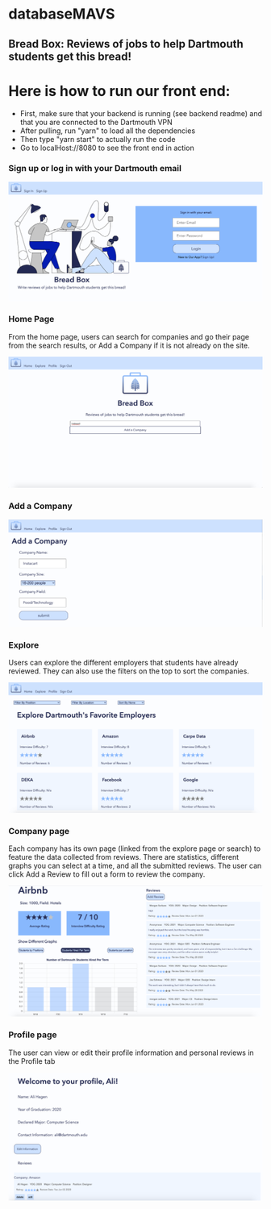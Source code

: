 # databaseMAVS
## Bread Box: Reviews of jobs to help Dartmouth students get this bread!


# Here is how to run our front end:
* First, make sure that your backend is running (see backend readme) and that you are connected to the Dartmouth VPN
* After pulling, run "yarn" to load all the dependencies 
* Then type "yarn start" to actually run the code 
* Go to localHost://8080 to see the front end in action


### Sign up or log in with your Dartmouth email

![](./screenshots/signup.png)

### Home Page
From the home page, users can search for companies and go their page from the search results, or Add a Company if it is not already on the site.

![](./screenshots/home.png)

### Add a Company

![](./screenshots/addacompany.png)

### Explore
Users can explore the different employers that students have already reviewed. They can also use the filters on the top to sort the companies.

![](./screenshots/explore.png)

### Company page
Each company has its own page (linked from the explore page or search) to feature the data collected from reviews. There are statistics, different graphs you can select at a time, and all the submitted reviews. The user can click Add a Review to fill out a form to review the company.

![](./screenshots/company.png)

### Profile page
The user can view or edit their profile information and personal reviews in the Profile tab

![](./screenshots/profile.png)